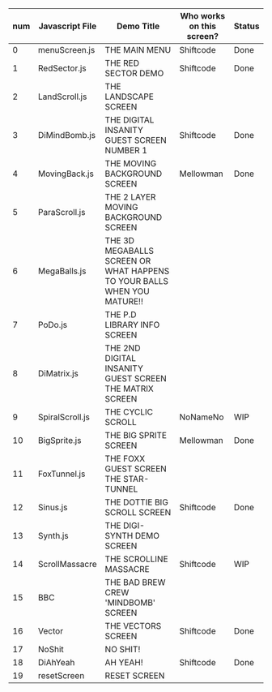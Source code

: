 | num | Javascript File | Demo Title | Who works on this screen? | Status
| - | --- | --- | --- | --- |
| 0 | menuScreen.js | THE MAIN MENU | Shiftcode | Done
| 1 | RedSector.js | THE RED SECTOR DEMO | Shiftcode | Done
| 2 | LandScroll.js | THE LANDSCAPE SCREEN | 
| 3 | DiMindBomb.js | THE DIGITAL INSANITY GUEST SCREEN NUMBER 1 | Shiftcode | Done
| 4 | MovingBack.js | THE MOVING BACKGROUND SCREEN | Mellowman | Done
| 5 | ParaScroll.js | THE 2 LAYER MOVING BACKGROUND SCREEN | 
| 6 | MegaBalls.js | THE 3D MEGABALLS SCREEN OR WHAT HAPPENS TO YOUR BALLS WHEN YOU MATURE!! | 
| 7 | PoDo.js | THE P.D LIBRARY INFO SCREEN | 
| 8 | DiMatrix.js | THE 2ND DIGITAL INSANITY GUEST SCREEN THE MATRIX SCREEN | 
| 9 | SpiralScroll.js | THE CYCLIC SCROLL | NoNameNo | WIP
| 10 | BigSprite.js | THE BIG SPRITE SCREEN | Mellowman | Done
| 11 | FoxTunnel.js | THE FOXX GUEST SCREEN THE STAR-TUNNEL | 
| 12 | Sinus.js | THE DOTTIE BIG SCROLL SCREEN | Shiftcode | Done
| 13 | Synth.js | THE DIGI-SYNTH DEMO SCREEN | 
| 14 | ScrollMassacre | THE SCROLLINE MASSACRE | Shiftcode | WIP
| 15 | BBC | THE BAD BREW CREW 'MINDBOMB' SCREEN | 
| 16 | Vector | THE VECTORS SCREEN | Shiftcode | Done
| 17 | NoShit | NO SHIT! | 
| 18 | DiAhYeah | AH YEAH! | Shiftcode | Done
| 19 | resetScreen | RESET SCREEN |
